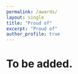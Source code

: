```yaml
---
permalink: /awards/
layout: single
title: "Proud of"
excerpt: "Proud of"
author_profile: true
---
```

<!--
## Research Competition
### ASE’21, an A* conference in Software Engineering (2021)
The **first-place award winner** of the Research Competition at ACM [ASE'21](https://conf.researchr.org/track/ase-2021/ase-2021-student-research-competition), an A* conference in the field of software engineering.

## Research Scholarship 
### Data61, a world leader in Data Science research (2018)
Recipient of a prestigious scholarship for conducting my research at [Data61](https://data61.csiro.au/), a world leader in data science research and engineering.

## Admission and Fellowship
### University of Melbourne, ranked 30th worldwide (2018)
Admitted as a fully funded PhD student at the [University of Melbourne](https://www.unimelb.edu.au/) (worldwide ranked 25th) with a prestigious fellowship. -->

# To be added.
